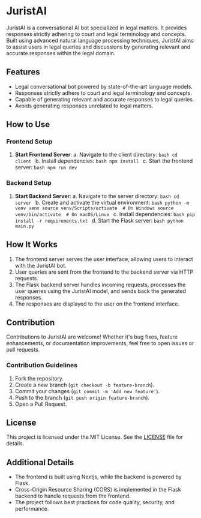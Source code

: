 # JuristAI

JuristAI is a conversational AI bot specialized in legal matters. It provides responses strictly adhering to court and legal terminology and concepts. Built using advanced natural language processing techniques, JuristAI aims to assist users in legal queries and discussions by generating relevant and accurate responses within the legal domain.

## Features

- Legal conversational bot powered by state-of-the-art language models.
- Responses strictly adhere to court and legal terminology and concepts.
- Capable of generating relevant and accurate responses to legal queries.
- Avoids generating responses unrelated to legal matters.

## How to Use

### Frontend Setup

1. **Start Frontend Server**:
    a. Navigate to the client directory:
       ```bash
       cd client
       ```
    b. Install dependencies:
       ```bash
       npm install
       ```
    c. Start the frontend server:
       ```bash
       npm run dev
       ```

### Backend Setup

1. **Start Backend Server**:
    a. Navigate to the server directory:
       ```bash
       cd server
       ```
    b. Create and activate the virtual environment:
       ```bash
       python -m venv venv
       source venv/Scripts/activate  # On Windows
       source venv/bin/activate  # On macOS/Linux
       ```
    c. Install dependencies:
       ```bash
       pip install -r requirements.txt
       ```
    d. Start the Flask server:
       ```bash
       python main.py
       ```

## How It Works

1. The frontend server serves the user interface, allowing users to interact with the JuristAI bot.
2. User queries are sent from the frontend to the backend server via HTTP requests.
3. The Flask backend server handles incoming requests, processes the user queries using the JuristAI model, and sends back the generated responses.
4. The responses are displayed to the user on the frontend interface.

## Contribution

Contributions to JuristAI are welcome! Whether it's bug fixes, feature enhancements, or documentation improvements, feel free to open issues or pull requests.

### Contribution Guidelines

1. Fork the repository.
2. Create a new branch (`git checkout -b feature-branch`).
3. Commit your changes (`git commit -m 'Add new feature'`).
4. Push to the branch (`git push origin feature-branch`).
5. Open a Pull Request.

## License

This project is licensed under the MIT License. See the [LICENSE](LICENSE) file for details.

## Additional Details

- The frontend is built using Nextjs, while the backend is powered by Flask.
- Cross-Origin Resource Sharing (CORS) is implemented in the Flask backend to handle requests from the frontend.
- The project follows best practices for code quality, security, and performance.
